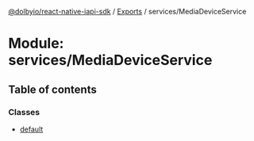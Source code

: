 [@dolbyio/react-native-iapi-sdk](../README.md) / [Exports](../modules.md) / services/MediaDeviceService

# Module: services/MediaDeviceService

## Table of contents

### Classes

- [default](../classes/services_MediaDeviceService.default.md)
